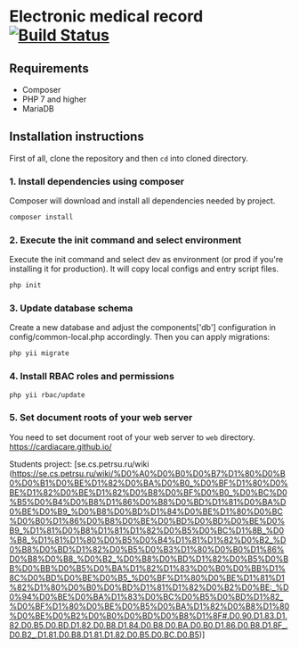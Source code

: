 # Electronic medical record [![Build Status](https://travis-ci.org/dmeroff/emr.svg?branch=master)](https://travis-ci.org/dmeroff/emr)

## Requirements

- Composer
- PHP 7 and higher
- MariaDB

## Installation instructions

First of all, clone the repository and then `cd` into cloned directory.

### 1. Install dependencies using composer

Composer will download and install all dependencies needed by project.

```bash
composer install
```

### 2. Execute the init command and select environment

Execute the init command and select dev as environment (or prod if you're installing it for production). It will copy
local configs and entry script files.

```bash
php init
```

### 3. Update database schema

Create a new database and adjust the components['db'] configuration in config/common-local.php accordingly. Then you
can apply migrations:

```bash
php yii migrate
```

### 4. Install RBAC roles and permissions

```bash
php yii rbac/update
```

### 5. Set document roots of your web server

You need to set document root of your web server to `web` directory.
https://cardiacare.github.io/

Students project:
[se.cs.petrsu.ru/wiki (https://se.cs.petrsu.ru/wiki/%D0%A0%D0%B0%D0%B7%D1%80%D0%B0%D0%B1%D0%BE%D1%82%D0%BA%D0%B0_%D0%BF%D1%80%D0%BE%D1%82%D0%BE%D1%82%D0%B8%D0%BF%D0%B0_%D0%BC%D0%B5%D0%B4%D0%B8%D1%86%D0%B8%D0%BD%D1%81%D0%BA%D0%BE%D0%B9_%D0%B8%D0%BD%D1%84%D0%BE%D1%80%D0%BC%D0%B0%D1%86%D0%B8%D0%BE%D0%BD%D0%BD%D0%BE%D0%B9_%D1%81%D0%B8%D1%81%D1%82%D0%B5%D0%BC%D1%8B_%D0%B8_%D1%81%D1%80%D0%B5%D0%B4%D1%81%D1%82%D0%B2_%D0%B8%D0%BD%D1%82%D0%B5%D0%B3%D1%80%D0%B0%D1%86%D0%B8%D0%B8_%D0%B2_%D0%B8%D0%BD%D1%82%D0%B5%D0%BB%D0%BB%D0%B5%D0%BA%D1%82%D1%83%D0%B0%D0%BB%D1%8C%D0%BD%D0%BE%D0%B5_%D0%BF%D1%80%D0%BE%D1%81%D1%82%D1%80%D0%B0%D0%BD%D1%81%D1%82%D0%B2%D0%BE:_%D0%94%D0%BE%D0%BA%D1%83%D0%BC%D0%B5%D0%BD%D1%82_%D0%BF%D1%80%D0%BE%D0%B5%D0%BA%D1%82%D0%B8%D1%80%D0%BE%D0%B2%D0%B0%D0%BD%D0%B8%D1%8F#.D0.90.D1.83.D1.82.D0.B5.D0.BD.D1.82.D0.B8.D1.84.D0.B8.D0.BA.D0.B0.D1.86.D0.B8.D1.8F_.D0.B2_.D1.81.D0.B8.D1.81.D1.82.D0.B5.D0.BC.D0.B5)]

